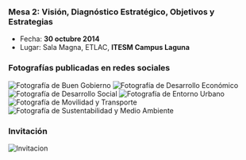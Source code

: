
### Mesa 2: Visión, Diagnóstico Estratégico, Objetivos y Estrategias

* Fecha: **30 octubre 2014**
* Lugar: Sala Magna, ETLAC, **ITESM Campus Laguna**

### Fotografías publicadas en redes sociales

<img class="img-responsive" src="datos-generales/foto-buen-gobierno.jpg" alt="Fotografía de Buen Gobierno">
<img class="img-responsive" src="datos-generales/foto-desarrollo-economico.jpg" alt="Fotografía de Desarrollo Económico">
<img class="img-responsive" src="datos-generales/foto-desarrollo-social.jpg" alt="Fotografía de Desarrollo Social">
<img class="img-responsive" src="datos-generales/foto-entorno-urbano.jpg" alt="Fotografía de Entorno Urbano">
<img class="img-responsive" src="datos-generales/foto-movilidad-transporte.jpg" alt="Fotografía de Movilidad y Transporte">
<img class="img-responsive" src="datos-generales/foto-sustentabilidad-medio-ambiente.jpg" alt="Fotografía de Sustentabilidad y Medio Ambiente">

### Invitación

<img class="img-responsive" src="datos-generales/invitacion.jpg" alt="Invitacion">
